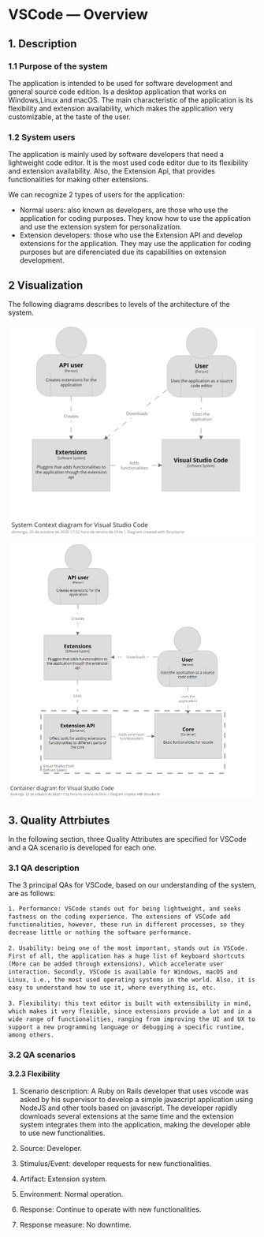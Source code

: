 # VSCode — Overview

## 1. Description

### 1.1 Purpose of the system

The application is intended to be used for software development and general source code edition. Is a desktop application that works on Windows,Linux and macOS. The main characteristic of the application is its flexibility and extension availability, which makes the application very customizable, at the taste of the user.

### 1.2 System users

The application is mainly used by software developers that need a lightweight code editor. It is the most used code editor due to its flexibility and extension availability. Also, the Extension Api, that provides functionalities for making other extensions.

We can recognize 2 types of users for the application:

- Normal users: also known as developers, are those who use the application for coding purposes. They know how to use the application and use the extension system for personalization.
- Extension developers: those who use the Extension API and develop extensions for the application. They may use the application for coding purposes but are diferenciated due its capabilities on extension development.

## 2 Visualization


The following diagrams describes to levels of the architecture of the system.

![Context diagram](assets/context_diagram.png "Context diagram")
![Container diagram](assets/container_diagram.png "Container diagram")

## 3. Quality Attrbiutes

In the following section, three Quality Attributes are specified for VSCode and a QA scenario is developed for each one.

### 3.1 QA description

The 3 principal QAs for VSCode, based on our understanding of the system, are as follows:

    1. Performance: VSCode stands out for being lightweight, and seeks fastness on the coding experience. The extensions of VSCode add functionalities, however, these run in different processes, so they decrease little or nothing the software performance.

    2. Usability: being one of the most important, stands out in VSCode. First of all, the application has a huge list of keyboard shortcuts (More can be added through extensions), which accelerate user interaction. Secondly, VSCode is available for Windows, macOS and Linux, i.e., the most used operating systems in the world. Also, it is easy to understand how to use it, where everything is, etc.

    3. Flexibility: this text editor is built with extensibility in mind, which makes it very flexible, since extensions provide a lot and in a wide range of functionalities, ranging from improving the UI and UX to support a new programming language or debugging a specific runtime, among others.

### 3.2 QA scenarios

#### 3.2.3 Flexibility

1. Scenario description: A Ruby on Rails developer that uses vscode was asked by his supervisor to develop a simple javascript application using NodeJS and other tools based on javascript. The developer rapidly downloads several extensions at the same time and the extension system integrates them into the application, making the developer able to use new functionalities.

2. Source: Developer.

3. Stimulus/Event: developer requests for new functionalities.

4. Artifact: Extension system.

5. Environment: Normal operation.

6. Response: Continue to operate with new functionalities.

7. Response measure: No downtime.
